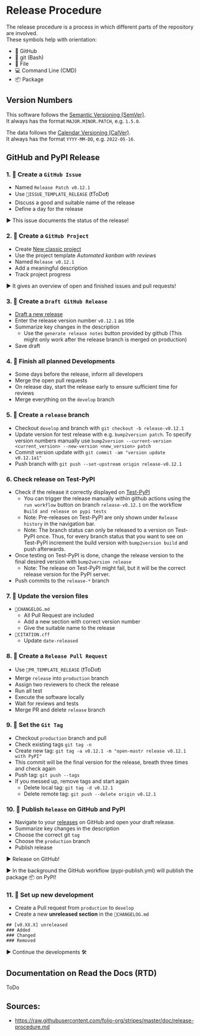 # Release Procedure

The release procedure is a process in which different parts of the repository are involved.<br>
These symbols help with orientation:
* 🐙 GitHub
* 💠 git (Bash)
* 📝 File
* 💻 Command Line (CMD)
* 📦 Package


## Version Numbers

This software follows the [Semantic Versioning (SemVer)](https://semver.org/).<br>
It always has the format `MAJOR.MINOR.PATCH`, e.g. `1.5.0`.

The data follows the [Calendar Versioning (CalVer)](https://calver.org/).<br>
It always has the format `YYYY-MM-DD`, e.g. `2022-05-16`.


## GitHub and PyPI Release

### 1. 🐙 Create a `GitHub Issue`
* Named `Release Patch v0.12.1`
* Use `📝ISSUE_TEMPLATE_RELEASE` (❗ToDo❗)
* Discuss a good and suitable name of the release
* Define a day for the release

▶️ This issue documents the status of the release!

### 2. 🐙 Create a `GitHub Project`
* Create [New classic project](https://github.com/OpenEnergyPlatform/open-MaStR/projects?type=classic)
* Use the project template *Automated kanban with reviews*
* Named `Release v0.12.1`
* Add a meaningful description
* Track project progress

▶️ It gives an overview of open and finished issues and pull requests!

### 3. 🐙 Create a `Draft GitHub Release`
* [Draft a new release](https://github.com/OpenEnergyPlatform/open-MaStR/releases/new)
* Enter the release version number `v0.12.1` as title
* Summarize key changes in the description
    * Use the `generate release notes` button provided by github (This might only work after the release branch is merged on production)
* Save draft

### 4. 🐙 Finish all planned Developments
* Some days before the release, inform all developers
* Merge the open pull requests
* On release day, start the release early to ensure sufficient time for reviews
* Merge everything on the `develop` branch

### 5. 💠 Create a `release` branch
* Checkout `develop` and branch with `git checkout -b release-v0.12.1`
* Update version for test release with e.g. `bump2version patch`. To specify version numbers manually use `bump2version --current-version <current_version> --new-version <new_version> patch`
* Commit version update with `git commit -am "version update v0.12.1a1"`
* Push branch with `git push --set-upstream origin release-v0.12.1`

### 6. Check release on Test-PyPI 

* Check if the release it correctly displayed on [Test-PyPI](https://test.pypi.org/project/open-mastr/#history)
  * You can trigger the release manually within github actions using the `run workflow` button on branch `release-v0.12.1` on the workflow `Build and release on pypi tests`
  * Note: Pre-releases on Test-PyPI are only shown under `Release history` in the navigation bar.
  * Note: The branch status can only be released to a version on Test-PyPI once. Thus, for every branch status that you want to see on Test-PyPI increment the build version with `bump2version build` and push afterwards.
* Once testing on Test-PyPI is done, change the release version to the final desired version with `bump2version release`
  * Note: The release on Test-PyPI might fail, but it will be the correct release version for the PyPI server.
* Push commits to the `release-*` branch

### 7. 📝 Update the version files
* `📝CHANGELOG.md`
    * All Pull Request are included
    * Add a new section with correct version number
    * Give the suitable name to the release
* `📝CITATION.cff`
    * Update `date-released`

### 8. 🐙 Create a `Release Pull Request`
* Use `📝PR_TEMPLATE_RELEASE` (❗ToDo❗)
* Merge `release` into `production` branch
* Assign two reviewers to check the release
* Run all test
* Execute the software locally
* Wait for reviews and tests
* Merge PR and delete `release` branch

### 9. 💠 Set the `Git Tag`
* Checkout `production` branch and pull
* Check existing tags `git tag -n`
* Create new tag: `git tag -a v0.12.1 -m "open-mastr release v0.12.1 with PyPI"`
* This commit will be the final version for the release, breath three times and check again
* Push tag: `git push --tags`
* If you messed up, remove tags and start again
    * Delete local tag: `git tag -d v0.12.1`
    * Delete remote tag: `git push --delete origin v0.12.1`

### 10. 🐙 Publish `Release` on GitHub and PyPI
* Navigate to your [releases](https://github.com/OpenEnergyPlatform/open-MaStR/releases/) on GitHub and open your draft release.
* Summarize key changes in the description
* Choose the correct git `tag`
* Choose the `production` branch
* Publish release

▶️ Release on GitHub!

▶️ In the background the GitHub workflow (pypi-publish.yml) will publish the package 📦 on PyPI!

### 11. 🐙 Set up new development
* Create a Pull request from `production` to `develop`
* Create a new **unreleased section** in the `📝CHANGELOG.md`
```
## [v0.XX.X] unreleased
### Added
### Changed
### Removed
```

▶️ Continue the developments 🛠

## Documentation on Read the Docs (RTD)
ToDo


## Sources:
* https://raw.githubusercontent.com/folio-org/stripes/master/doc/release-procedure.md
